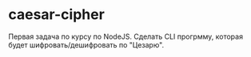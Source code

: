 # caesar-cipher
Первая задача по курсу по NodeJS. Сделать CLI прогрмму, которая будет шифровать/дешифровать по "Цезарю".
